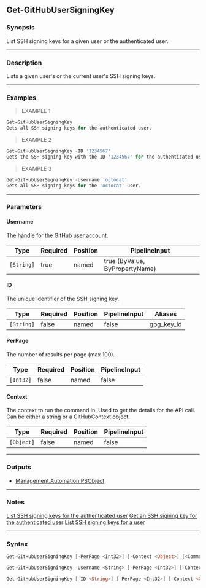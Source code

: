 Get-GitHubUserSigningKey
------------------------

### Synopsis
List SSH signing keys for a given user or the authenticated user.

---

### Description

Lists a given user's or the current user's SSH signing keys.

---

### Examples
> EXAMPLE 1

```PowerShell
Get-GitHubUserSigningKey
Gets all SSH signing keys for the authenticated user.
```
> EXAMPLE 2

```PowerShell
Get-GitHubUserSigningKey -ID '1234567'
Gets the SSH signing key with the ID '1234567' for the authenticated user.
```
> EXAMPLE 3

```PowerShell
Get-GitHubUserSigningKey -Username 'octocat'
Gets all SSH signing keys for the 'octocat' user.
```

---

### Parameters
#### **Username**
The handle for the GitHub user account.

|Type      |Required|Position|PipelineInput                 |
|----------|--------|--------|------------------------------|
|`[String]`|true    |named   |true (ByValue, ByPropertyName)|

#### **ID**
The unique identifier of the SSH signing key.

|Type      |Required|Position|PipelineInput|Aliases   |
|----------|--------|--------|-------------|----------|
|`[String]`|false   |named   |false        |gpg_key_id|

#### **PerPage**
The number of results per page (max 100).

|Type     |Required|Position|PipelineInput|
|---------|--------|--------|-------------|
|`[Int32]`|false   |named   |false        |

#### **Context**
The context to run the command in. Used to get the details for the API call.
Can be either a string or a GitHubContext object.

|Type      |Required|Position|PipelineInput|
|----------|--------|--------|-------------|
|`[Object]`|false   |named   |false        |

---

### Outputs
* [Management.Automation.PSObject](https://learn.microsoft.com/en-us/dotnet/api/System.Management.Automation.PSObject)

---

### Notes
[List SSH signing keys for the authenticated user](https://docs.github.com/rest/users/ssh-signing-keys#list-ssh-signing-keys-for-the-authenticated-user)
[Get an SSH signing key for the authenticated user](https://docs.github.com/rest/users/ssh-signing-keys#get-an-ssh-signing-key-for-the-authenticated-user)
[List SSH signing keys for a user](https://docs.github.com/rest/users/ssh-signing-keys#list-ssh-signing-keys-for-a-user)

---

### Syntax
```PowerShell
Get-GitHubUserSigningKey [-PerPage <Int32>] [-Context <Object>] [<CommonParameters>]
```
```PowerShell
Get-GitHubUserSigningKey -Username <String> [-PerPage <Int32>] [-Context <Object>] [<CommonParameters>]
```
```PowerShell
Get-GitHubUserSigningKey [-ID <String>] [-PerPage <Int32>] [-Context <Object>] [<CommonParameters>]
```
